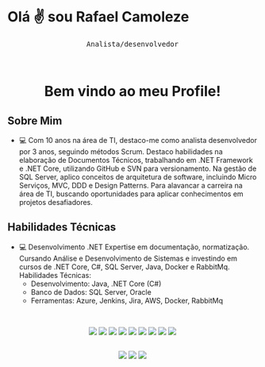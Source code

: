 # Olá ✌ sou Rafael Camoleze


<p align="center">
   <kbd>Analista/desenvolvedor</kbd>
</p>

&nbsp; <!-- Add space -->

   <h1 align="center"> Bem vindo ao meu Profile!</h1>

## Sobre Mim

- 💻 Com 10 anos na área de TI, destaco-me como analista desenvolvedor por 3 anos, seguindo métodos Scrum. Destaco habilidades na elaboração de Documentos Técnicos, trabalhando em .NET Framework e .NET Core, utilizando GitHub e SVN para versionamento. Na gestão de SQL Server, aplico conceitos de arquitetura de software, incluindo Micro Serviços, MVC, DDD e Design Patterns. Para alavancar a carreira na área de TI, buscando oportunidades para aplicar conhecimentos em projetos desafiadores.


## Habilidades Técnicas

- 💻 Desenvolvimento .NET Expertise em documentação, normatização. Cursando Análise e Desenvolvimento de Sistemas e investindo em cursos de .NET Core, C#, SQL Server, Java, Docker e RabbitMq.
	Habilidades Técnicas:
	- Desenvolvimento: Java, .NET Core (C#)
	- Banco de Dados: SQL Server, Oracle
	- Ferramentas: Azure, Jenkins, Jira, AWS, Docker, RabbitMq 



&nbsp; <!-- Add space -->

<div align="center">
  <p align="center">
      <img src="https://img.shields.io/badge/.NET-512BD4?style=for-the-badge&logo=dotnet&logoColor=white" />
      <img src="https://img.shields.io/badge/Django-092E20?style=for-the-badge&logo=django&logoColor=green" />
      <img src="https://img.shields.io/badge/C%23-239120?style=for-the-badge&logo=c-sharp&logoColor=white" />
      <img src="https://img.shields.io/badge/CSS3-1572B6?style=for-the-badge&logo=css3&logoColor=white" />
      <img src="https://img.shields.io/badge/HTML5-E34F26?style=for-the-badge&logo=html5&logoColor=white" />
      <img src="https://img.shields.io/badge/Python-FFD43B?style=for-the-badge&logo=python&logoColor=white" />
      <img src="https://img.shields.io/badge/JavaScript-323330?style=for-the-badge&logo=javascript&logoColor=F7DF1E" />
      <img src="https://img.shields.io/badge/Excel-323330?style=for-the-badge&logo=Excel&logoColor=green" />
     <img src="https://img.shields.io/badge/SQL-323330?style=for-the-badge&logo=SQL" />
     
  </p>
</div>

  
##
  
<div align="center"> 
  <a href="https://www.instagram.com/rafa_camoleze" target="_blank"><img src="https://img.shields.io/badge/-Instagram-%23E4405F?style=for-the-badge&logo=instagram&logoColor=white" target="_blank"></a> 
  <a href = "mailto:rafacamoleze86@gmail.com"><img src="https://img.shields.io/badge/-Gmail-%23333?style=for-the-badge&logo=gmail&logoColor=red" target="_blank"></a>
  <a href="https://www.linkedin.com/in/rafael-camoleze-451867299/" target="_blank"><img src="https://img.shields.io/badge/-LinkedIn-%230077B5?style=for-the-badge&logo=linkedin&logoColor=white" target="_blank"></a> 
    
</div>


